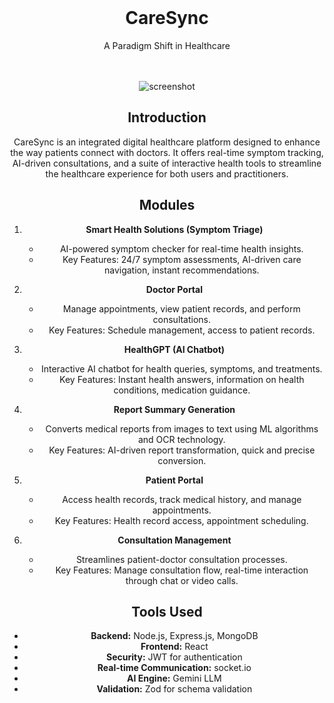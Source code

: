 <br/>
<div align="center">

  <h1>CareSync</h1>

  <p>
    A Paradigm Shift in Healthcare
  </p>

<br />

<br/>
<div align="center"> 

  <img src="C:\Users\Aldina\Downloads\Caresync\CareSync\frontend\public\Home.png" alt="screenshot" />
</div>

## Introduction

CareSync is an integrated digital healthcare platform designed to enhance the way patients connect with doctors. It offers real-time symptom tracking, AI-driven consultations, and a suite of interactive health tools to streamline the healthcare experience for both users and practitioners. 

## Modules

1. **Smart Health Solutions (Symptom Triage)**
   - AI-powered symptom checker for real-time health insights.
   - Key Features: 24/7 symptom assessments, AI-driven care navigation, instant recommendations.

2. **Doctor Portal**
   - Manage appointments, view patient records, and perform consultations.
   - Key Features: Schedule management, access to patient records.

3. **HealthGPT (AI Chatbot)**
   - Interactive AI chatbot for health queries, symptoms, and treatments.
   - Key Features: Instant health answers, information on health conditions, medication guidance.

4. **Report Summary Generation**
   - Converts medical reports from images to text using ML algorithms and OCR technology.
   - Key Features: AI-driven report transformation, quick and precise conversion.

5. **Patient Portal**
   - Access health records, track medical history, and manage appointments.
   - Key Features: Health record access, appointment scheduling.

6. **Consultation Management**
   - Streamlines patient-doctor consultation processes.
   - Key Features: Manage consultation flow, real-time interaction through chat or video calls.

## Tools Used

- **Backend:** Node.js, Express.js, MongoDB
- **Frontend:** React
- **Security:** JWT for authentication
- **Real-time Communication:** socket.io
- **AI Engine:** Gemini LLM
- **Validation:** Zod for schema validation
